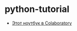 # python-tutorial

- [Этот ноутбук в Colaboratory](https://colab.research.google.com/github/deker104/python-tutorial/blob/master/Python_tutorial.ipynb)
